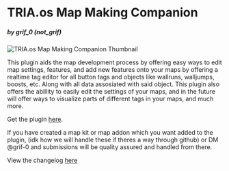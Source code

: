 # TRIA.os Map Making Companion
   ##### by grif_0 (not_grif)


![TRIA.os Map Making Companion Thumbnail](https://cdn.discordapp.com/attachments/895042217331261472/965729811475595294/unknown.png)

This plugin aids the map development process by offering easy ways to edit map settings, features, and add new features onto your maps by offering a realtime tag editor 
for all button tags and objects like wallruns, walljumps, boosts, etc. Along with all data assosiated with said object. This plugin also offers the abillity to easily 
edit the settings of your maps, and in the future will offer ways to visualize parts of different tags in your maps, and much more. 

Get the plugin [here](https://www.roblox.com/library/6466800923/TRIA-os-Map-Making-Companion).

If you have created a map kit or map addon which you want added to the plugin, (idk how we will handle these if theres a way through github) or DM @grif-0 and submissions 
will be quality assured and handled from there.

View the changelog [here](docs/CHANGELOG.md)
